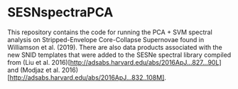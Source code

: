 # SESNspectraPCA

This repository contains the code for running the PCA + SVM spectral analysis on Stripped-Envelope Core-Collapse Supernovae found in Williamson et al. (2019). There are also data products associated with the new SNID templates that were added to the SESNe spectral library compiled from (Liu et al. 2016)[http://adsabs.harvard.edu/abs/2016ApJ...827...90L] and (Modjaz et al. 2016)[http://adsabs.harvard.edu/abs/2016ApJ...832..108M].
